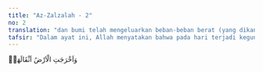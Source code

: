```yaml
---
title: "Az-Zalzalah - 2"
no: 2
translation: "dan bumi telah mengeluarkan beban-beban berat (yang dikandung)nya,"
tafsir: "Dalam ayat ini, Allah menyatakan bahwa pada hari terjadi kegun-cangan itu, karena dahsyatnya, bumi menghamburkan isi perutnya yang terpendam berupa logam, harta simpanan, dan mayat-mayat dari kubur. Dalam ayat lain, Allah berfirman:\n\nDan apabila bumi diratakan, dan memuntahkan apa yang ada di dalamnya dan menjadi kosong. (al-Insyiqaq/84: 3-4)\n\nContohnya, sebagaimana terjadi dengan letusan gunung Krakatau pada tahun 1883, gempa dan tsunami di Aceh pada tahun 2004, lumpur panas di Sidoarjo Jawa Timur sejak tahun 2006, dan lain-lain yang begitu dahsyat sehingga mengeluarkan lava dan isi perut bumi. Guncangan pada hari kiamat jauh lebih dahsyat lagi."
---
```


وَاَخْرَجَتِ الْاَرْضُ اَثْقَالَهَاۙ

